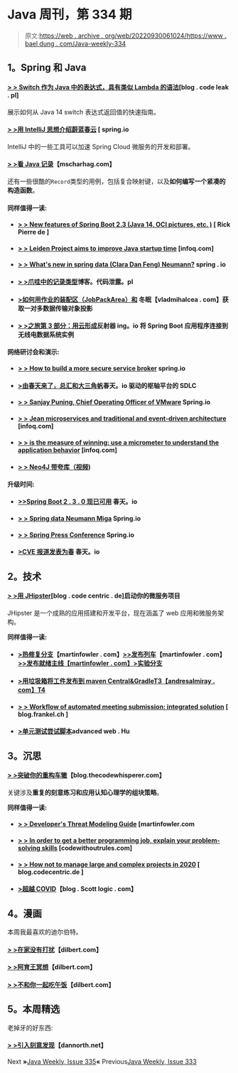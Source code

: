 # Java 周刊，第 334 期

> 原文:[https://web . archive . org/web/20220930061024/https://www . bael dung . com/Java-weekly-334](https://web.archive.org/web/20220930061024/https://www.baeldung.com/java-weekly-334)

## **1。Spring 和 Java**

#### [**> > Switch 作为 Java 中的表达式，具有类似 Lambda 的语法**](https://web.archive.org/web/20221126225735/https://blog.codeleak.pl/2020/05/switch-as-an-expression-in-java.html)[blog . code leak . pl]

展示如何从 Java 14 switch 表达式返回值的快速指南。

#### [**> >用 IntelliJ 思想介绍蔚蓝春云**](https://web.archive.org/web/20221126225735/https://spring.io/blog/2020/05/13/introduction-to-azure-spring-cloud-with-intellij-idea) [ spring.io

IntelliJ 中的一些工具可以加速 Spring Cloud 微服务的开发和部署。

#### [**> >看 Java 记录**](https://web.archive.org/web/20221126225735/https://www.mscharhag.com/java/records)【mscharhag.com】

还有一些很酷的`Record`类型的用例，包括复合映射键，以及**如何编写一个紧凑的构造函数**。

#### **同样值得一读:**

*   #### [**> > New features of Spring Boot 2.3 (Java 14, OCI pictures, etc. )**](https://web.archive.org/web/20221126225735/https://rieckpil.de/whats-new-in-spring-boot-2-3/) [ Rick Pierre de ]

*   #### [**> > Leiden Project aims to improve Java startup time**](https://web.archive.org/web/20221126225735/https://www.infoq.com/news/2020/05/java-leyden/) [infoq.com]

*   #### [**> > What's new in spring data (Clara Dan Feng) Neumann?**](https://web.archive.org/web/20221126225735/https://spring.io/blog/2020/05/18/what-s-new-in-spring-data-klara-dan-von-neumann) spring . io

*   #### [**> >爪哇中的记录类型**](https://web.archive.org/web/20221126225735/https://blog.codeleak.pl/2020/05/record-type-in-java.html)博客。代码泄露。pl

*   #### [**>如何用作业的装配区（JobPackArea）和**](https://web.archive.org/web/20221126225735/https://vladmihalcea.com/one-to-many-dto-projection-hibernate/) 冬眠【vladmihalcea . com】获取一对多数据传输对象投影

*   #### [**> >之旅第 3 部分：用云形成**](https://web.archive.org/web/20221126225735/https://reflectoring.io/aws-cloudformation-rds/)反射器 ing。io 将 Spring Boot 应用程序连接到无线电数据系统实例

**网络研讨会和演示:**

*   #### [**> > How to build a more secure service broker**](https://web.archive.org/web/20221126225735/https://www.infoq.com/presentations/threat-assessment-frameworks/?utm_campaign=infoq_content&utm_source=infoq&utm_medium=feed&utm_term=Java) spring.io

*   #### [**>由春天来了，总汇和大三角帆**](https://web.archive.org/web/20221126225735/https://www.infoq.com/presentations/sdlc-pivotal-concourse-spinnaker/?utm_campaign=infoq_content&utm_source=infoq&utm_medium=feed&utm_term=Java)春天。io 驱动的枢轴平台的 SDLC

*   #### [**> > Sanjay Puning, Chief Operating Officer of VMware**](https://web.archive.org/web/20221126225735/https://spring.io/blog/2020/05/14/vmware-coo-sanjay-poonen) Spring.io

*   #### [**> > Jean microservices and traditional and event-driven architecture**](https://web.archive.org/web/20221126225735/https://www.infoq.com/presentations/microservices-event-driven-arch-legacy/?utm_campaign=infoq_content&utm_source=infoq&utm_medium=feed&utm_term=Java) [infoq.com]

*   #### [**> > is the measure of winning: use a micrometer to understand the application behavior**](https://web.archive.org/web/20221126225735/https://www.infoq.com/presentations/micrometer-metrics/?utm_campaign=infoq_content&utm_source=infoq&utm_medium=feed&utm_term=Java) [infoq.com]

*   #### [**> > Neo4J 带夸库（视频**](https://web.archive.org/web/20221126225735/https://blog.sebastian-daschner.com/entries/neo4j-ogm-with-quarkus))

**升级时间:**

*   #### [**>>Spring Boot 2 . 3 . 0 现已可用**](https://web.archive.org/web/20221126225735/https://spring.io/blog/2020/05/15/spring-boot-2-3-0-available-now) 春天。io

*   #### [**> > Spring data Neumann Miga**](https://web.archive.org/web/20221126225735/https://spring.io/blog/2020/05/12/spring-data-neumann-goes-ga) Spring.io

*   #### [**> > Spring Press Conference**](https://web.archive.org/web/20221126225735/https://spring.io/blog/2020/05/14/spring-session-dragonfruit-release-released) Spring.io

*   #### [**>CVE 报道发表为春**](https://web.archive.org/web/20221126225735/https://spring.io/blog/2020/05/13/cve-reports-published-for-spring-security) 春天。io

## **2。技术**

#### [**> >用 JHipster**](https://web.archive.org/web/20221126225735/https://blog.codecentric.de/en/2020/05/kick-start-your-microservice-project-with-jhipster/)[blog . code centric . de]启动你的微服务项目

JHipster 是一个成熟的应用搭建和开发平台，现在涵盖了 web 应用和微服务架构。

**同样值得一读:**

*   #### [**>热修复分支**](https://web.archive.org/web/20221126225735/https://martinfowler.com/articles/branching-patterns.html#hotfix-branch)【martinfowler . com】[**>>发布列车**](https://web.archive.org/web/20221126225735/https://martinfowler.com/articles/branching-patterns.html#release-train)【martinfowler . com】[**>>发布就绪主线**【martinfowler . com】](https://web.archive.org/web/20221126225735/https://martinfowler.com/articles/branching-patterns.html#release-ready-mainline)[**>实验分支**](https://web.archive.org/web/20221126225735/https://martinfowler.com/articles/branching-patterns.html#experimental-branch)

*   #### [**>用垃圾箱将工件发布到 maven Central&Gradle**T3【andresalmiray . com】T4](https://web.archive.org/web/20221126225735/http://andresalmiray.com/publishing-artifacts-to-maven-central-with-bintray-gradle/)

*   #### [**> > Workflow of automated meeting submission: integrated solution**](https://web.archive.org/web/20221126225735/https://blog.frankel.ch/automating-conference-submission-workflow/2/) [ blog.frankel.ch ]

*   #### [**>单元测试尝试脚本**](https://web.archive.org/web/20221126225735/https://advancedweb.hu/unit-testing-bash-scripts/)advanced web . Hu

## **3。沉思**

#### [**> >突破你的重构车辙**](https://web.archive.org/web/20221126225735/https://blog.thecodewhisperer.com/permalink/breaking-through-your-refactoring-rut)【blog.thecodewhisperer.com】

关键涉及**重复的刻意练习和应用认知心理学的组块策略**。

**同样值得一读:**

*   #### [**> > Developer's Threat Modeling Guide**](https://web.archive.org/web/20221126225735/https://martinfowler.com/articles/agile-threat-modelling.html) [martinfowler.com

*   #### [**> > In order to get a better programming job, explain your problem-solving skills**](https://web.archive.org/web/20221126225735/https://codewithoutrules.com/2020/05/18/job-search-skills/) [codewithoutrules.com]

*   #### [**> > How not to manage large and complex projects in 2020**](https://web.archive.org/web/20221126225735/https://blog.codecentric.de/en/2020/05/manage-large-complex-projects-2020/) [ blog.codecentric.de ]

*   #### [**>超越 COVID**](https://web.archive.org/web/20221126225735/https://blog.scottlogic.com/2020/05/15/beyond-covid.html)【blog . Scott logic . com】

## **4。漫画**

本周我最喜欢的迪尔伯特。

#### [**> >在家没有打扰**](https://web.archive.org/web/20221126225735/https://dilbert.com/strip/2020-05-15)【dilbert.com】

#### [**> >阿育王冥想**](https://web.archive.org/web/20221126225735/https://dilbert.com/strip/2020-05-17)【dilbert.com】

#### [**> >不和你一起吃午饭**](https://web.archive.org/web/20221126225735/https://dilbert.com/strip/2020-05-19)【dilbert.com】

## **5。本周精选**

老掉牙的好东西:

#### [**> >引入刻意发现**](https://web.archive.org/web/20221126225735/https://dannorth.net/2010/08/30/introducing-deliberate-discovery/)【dannorth.net】

Next **»**[Java Weekly, Issue 335](/web/20221126225735/https://www.baeldung.com/java-weekly-335)**«** Previous[Java Weekly, Issue 333](/web/20221126225735/https://www.baeldung.com/java-weekly-333)